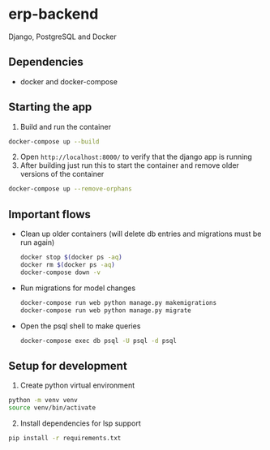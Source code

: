 # erp-backend
Django, PostgreSQL and Docker

## Dependencies
- docker and docker-compose

## Starting the app
1. Build and run the container
  ```bash
  docker-compose up --build
  ```
2. Open `http://localhost:8000/` to verify that the django app is running
3. After building just run this to start the container and remove older versions of the container
  ```bash
  docker-compose up --remove-orphans
  ```
## Important flows

- Clean up older containers (will delete db entries and migrations must be run again)
  ```bash
  docker stop $(docker ps -aq)
  docker rm $(docker ps -aq)
  docker-compose down -v
  ```
- Run migrations for model changes
  ```bash
  docker-compose run web python manage.py makemigrations
  docker-compose run web python manage.py migrate
  ```
- Open the psql shell to make queries
  ```bash
  docker-compose exec db psql -U psql -d psql
  ```

## Setup for development
1. Create python virtual environment
  ```bash
  python -m venv venv
  source venv/bin/activate
  ```
2. Install dependencies for lsp support
  ```bash
  pip install -r requirements.txt
  ```
